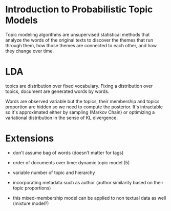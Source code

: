 # Introduction to Probabilistic Topic Models

Topic modeling algorithms are unsupervised statistical methods that analyze the words of the original texts to discover the themes that run through them, how those themes are connected to each other, and how they change over time.

# LDA

topics are distribution over fixed vocabulary. Fixing a distribution over topics, document are generated words by words.

Words are observed variable but the topics, their membership and topics proportion are hidden so we need to compute the posterior. It's intractable so it's approximated either by sampling (Markov Chain) or optimizing a variational distribution in the sense of KL divergence.

# Extensions

- don't assume bag of words (doesn't matter for tags)

- order of documents over time: dynamic topic model (5)

- variable number of topic and hierarchy

- incorporating metadata such as author (author similarity based on their topic proportions)

- this mixed-membership model can be applied to non textual data as well (mixture model?)
